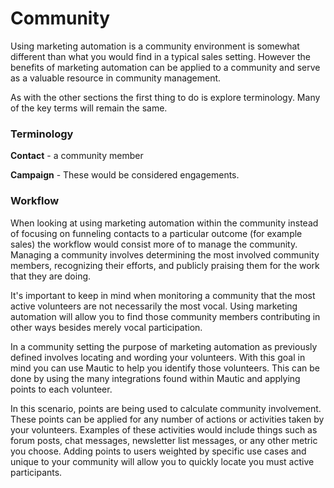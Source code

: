 # Community

Using marketing automation is a community environment is somewhat different than what you would find in a typical sales setting. However the benefits of marketing automation can be applied to a community and serve as a valuable resource in community management.

As with the other sections the first thing to do is explore terminology. Many of the key terms will remain the same.

### Terminology

**Contact** -  a community member

**Campaign** -  These would be considered engagements.

### Workflow

When looking at using marketing automation within the community instead of focusing on funneling contacts to a particular outcome (for example sales) the workflow would consist more of to manage the community. Managing a community involves determining the most involved community members, recognizing their efforts, and publicly praising them for the work that they are doing.

It's important to keep in mind when monitoring a community that the most active volunteers are not necessarily the most vocal. Using marketing automation will allow you to find those community members contributing in other ways besides merely vocal participation.

In a community setting the purpose of marketing automation as previously defined involves locating and wording your volunteers. With this goal in mind you can use Mautic to help you identify those volunteers. This can be done by using the many integrations found within Mautic and applying points to each volunteer.

In this scenario, points are being used to calculate community involvement. These points can be applied for any number of actions or activities taken by your volunteers. Examples of these activities would include things such as forum posts, chat messages, newsletter list messages, or any other metric you choose. Adding points to users weighted by specific use cases and unique to your community will allow you to quickly locate you must active participants.

